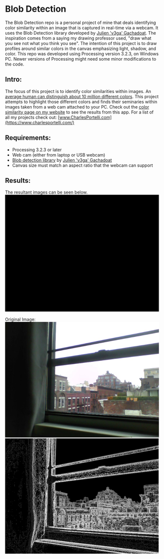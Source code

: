 # Blob Detection

The Blob Detection repo is a personal project of mine that deals identifying color similarity within an image that is captured in real-time via a webcam. It uses the Blob Detection library developed by [Julien &#39;v3ga&#39; Gachadoat](http://www.v3ga.net/blog2/). The inspiration comes from a saying my drawing professor used, &quot;draw what you see not what you think you see&quot;. The intention of this project is to draw profiles around similar colors in the canvas emphasizing light, shadow, and color. This repo was developed using Processing version 3.2.3, on Windows PC. Newer versions of Processing might need some minor modifications to the code.

## Intro:

The focus of this project is to identify color similarities within images. An [average human can distinguish about 10 million different colors](https://en.wikipedia.org/wiki/Color_vision). This project attempts to highlight those different colors and finds their seminaries within images taken from a web cam attached to your PC. Check out the  [color similarity page on my website](https://www.charlesportelli.com/play-1/#/color-sampling/) to see the results from this app. For a list of all my projects check out:  [www.CharlesPortelli.com](https://www.charlesportelli.com/)

## Requirements:

- Processing 3.2.3 or later
- Web cam (either from laptop or USB webcam)
- [Blob detection library](https://processing.org/reference/libraries/) by [Julien &#39;v3ga&#39; Gachadoat](http://www.v3ga.net/blog2/)
- Canvas size must match an aspect ratio that the webcam can support

## Results:

The resultant images can be seen below.
![Blob Gif](https://github.com/Crashnorun/Blob_Image_03/blob/master/Example%20Images/Blob_Tracing_02.gif)

Original Image:
![Original Image](https://github.com/Crashnorun/Blob_Image_03/blob/master/Example%20Images/22.jpg) ![Blob Image](https://github.com/Crashnorun/Blob_Image_03/blob/master/Example%20Images/Image_12.jpg)
